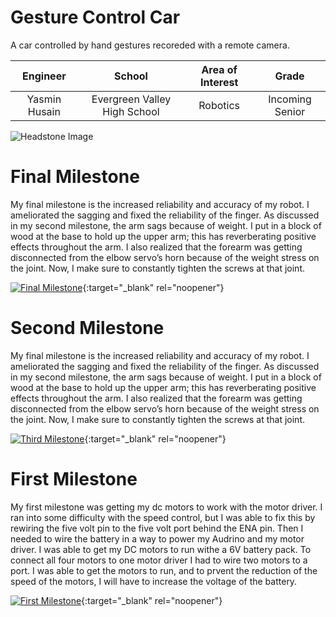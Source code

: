 ﻿# Gesture Control Car
A car controlled by hand gestures recoreded with a remote camera. 

| **Engineer** | **School** | **Area of Interest** | **Grade** |
|:--:|:--:|:--:|:--:|
| Yasmin Husain | Evergreen Valley High School | Robotics | Incoming Senior

![Headstone Image](https://bluestampengineering.com/wp-content/uploads/2016/05/improve.jpg)
  
# Final Milestone
My final milestone is the increased reliability and accuracy of my robot. I ameliorated the sagging and fixed the reliability of the finger. As discussed in my second milestone, the arm sags because of weight. I put in a block of wood at the base to hold up the upper arm; this has reverberating positive effects throughout the arm. I also realized that the forearm was getting disconnected from the elbow servo’s horn because of the weight stress on the joint. Now, I make sure to constantly tighten the screws at that joint. 

[![Final Milestone](https://res.cloudinary.com/marcomontalbano/image/upload/v1612573869/video_to_markdown/images/youtube--F7M7imOVGug-c05b58ac6eb4c4700831b2b3070cd403.jpg )](https://www.youtube.com/watch?v=F7M7imOVGug&feature=emb_logo "Final Milestone"){:target="_blank" rel="noopener"}

# Second Milestone
My final milestone is the increased reliability and accuracy of my robot. I ameliorated the sagging and fixed the reliability of the finger. As discussed in my second milestone, the arm sags because of weight. I put in a block of wood at the base to hold up the upper arm; this has reverberating positive effects throughout the arm. I also realized that the forearm was getting disconnected from the elbow servo’s horn because of the weight stress on the joint. Now, I make sure to constantly tighten the screws at that joint.

[![Third Milestone](https://res.cloudinary.com/marcomontalbano/image/upload/v1612574014/video_to_markdown/images/youtube--y3VAmNlER5Y-c05b58ac6eb4c4700831b2b3070cd403.jpg)](https://www.youtube.com/watch?v=y3VAmNlER5Y&feature=emb_logo "Second Milestone"){:target="_blank" rel="noopener"}
# First Milestone
  

My first milestone was getting my dc motors to work with the motor driver. I ran into some difficulty with the speed control, but I was able to fix this by rewiring the five volt pin to the five volt port behind the ENA pin. Then I needed to wire the battery in a way to power my Audrino and my motor driver. I was able to get my DC motors to run withe a 6V battery pack. To connect all four motors to one motor driver I had to wire two motors to a port. I was able to get the motors to run, and to prvent the reduction of the speed of the motors, I will have to increase the voltage of the battery. 

[![First Milestone](https://res.cloudinary.com/marcomontalbano/image/upload/v1624291749/video_to_markdown/images/youtube--zME3vZloXAk-c05b58ac6eb4c4700831b2b3070cd403.jpg)](https://www.youtube.com/watch?v=zME3vZloXAk "First Milestone"){:target="_blank" rel="noopener"}

